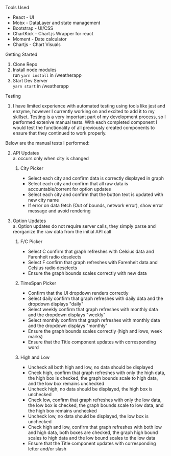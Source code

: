 Tools Used  
* React - UI
* Mobx - DataLayer and state management
* Bootstrap - UI/CSS
* ChartKick - Chart.js Wrapper for react
* Moment - Date calculator
* Chartjs - Chart Visuals


Getting Started
1. Clone Repo
2. Install node modules    
    run `yarn install` in /weatherapp
3. Start Dev Server  
    `yarn start` in /weatherapp

Testing

1. I have limited experience with automated testing using tools like jest and enzyme, however I currently working on and excited to add it to my skillset. Testing is a very important part of my development process, so I performed extenive manual tests. With each completed component I would test the functionality of all previously created components to ensure that they continued to work properly.  
  
Below are the manual tests I performed:
  

2. API Updates  
    a. occurs only when city is changed 
    1. City Picker  
    
        - Select each city and confirm data is correctly displayed in graph  
        - Select each city and confirm that all raw data is accountable/corrent for option updates  
        - Select each city and confirm that the button text is updated with new city name
        - If error on data fetch (Out of bounds, network error), show error message and avoid rendering
        
3. Option Updates   
    a. Option updates do not require server calls, they simply parse and reorganize the raw data from the initial API call   
     1. F/C Picker  
        
           - Select C confirm that graph refreshes with Celsius data and Farenheit radio deselects  
           - Select F confirm that graph refreshes with Farenheit data and Celsius radio deselects  
           - Ensure the graph bounds scales correctly with new data 
           
      2. TimeSpan Picker  
      
           - Confirm that the UI dropdown renders correctly  
           - Select daily confirm that graph refreshes with daily data and the dropdown displays "daily"  
           - Select weekly confirm that graph refreshes with monthly data and the dropdown displays "weekly"  
           - Select monthly confirm that graph refreshes with monthly data and the dropdown displays "monthly"  
           - Ensure the graph bounds scales correctly (high and lows, week marks)
           - Ensure that the Title component updates with corresponding word
           
      3. High and Low  
        
           - Uncheck all both high and low, no data should be displayed  
           - Check high, confirm that graph refreshes with only the high data, the high box is checked, the graph bounds scale to high data, and the low box remains unchecked  
           - Uncheck high, no data should be displayed, the high box is unchecked   
           - Check low, confirm that graph refreshes with only the low data, the low box is checked, the graph bounds scale to low data, and the high box remains unchecked  
           - Uncheck low, no data should be displayed, the low box is unchecked  
           - Check high and low, confirm that graph refreshes with both low and high data, both boxes are checked, the graph high bound scales to high data and the low bound scales to the low data  
           - Ensure that the Title component updates with corresponding letter and/or slash
   



